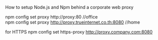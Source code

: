 How to setup Node.js and Npm behind a corporate web proxy

npm config set proxy http://proxy:80 //office <br/>
npm config set proxy http://proxy.trueinternet.co.th:8080 //home

for HTTPS
npm config set https-proxy http://proxy.company.com:8080
